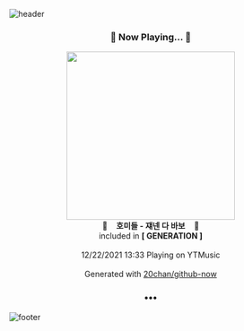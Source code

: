 ![header](https://capsule-render.vercel.app/api?type=wave&height=170&section=header&text=Hi.%20I'm%20SHIFT&fontColor=090707&fontAlignX=45&fontAlignY=65&fontSize=100)

<h3 align="center">🎵 Now Playing... 🎵</h3>
<p align="center">
  <a href="https://music.youtube.com/watch?v=syKRcfDSjpg">
    <img width="300" src="https://lh3.googleusercontent.com/cqooKcsRLjJ0MAc0jgR8UhZ-Sz0uo9lMW8qH6JtDpZeykHaor1yFUlHAzFW9-ojtCM0Ec4jY8Tw2rqKTHg">
  </a>
  <br>
  🎵&nbsp&nbsp&nbsp <b>호미들 - 쟤넨 다 바보</b> &nbsp&nbsp&nbsp🎵
  <br>
  included in <b>[ GENERATION ]</b>
  
  <br />
  <br />
  12/22/2021 13:33 Playing on YTMusic
  <br />
  <br />
  Generated with <a href="https://github.com/20chan/github-now">20chan/github-now</a>
</p>

<h3 align="center">•••</h3>

![footer](https://capsule-render.vercel.app/api?type=wave&height=150&section=footer)
